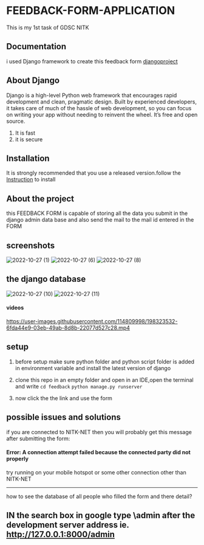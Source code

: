 
# FEEDBACK-FORM-APPLICATION

This is my 1st task of GDSC NITK 


## Documentation

i used Django framework to create this feedback form [djangoproject](https://docs.djangoproject.com/en/4.1/)



## About Django
Django is a high-level Python web framework that encourages rapid development and clean, pragmatic design. Built by experienced developers, it takes care of much of the hassle of web development, so you can focus on writing your app without needing to reinvent the wheel. It’s free and open source.

1. It is fast
2. it is secure


## Installation

It is strongly recommended that you use a released version.follow the [Instruction](https://docs.djangoproject.com/en/4.1/topics/install/) to install

    
## About the project
this FEEDBACK FORM is capable of storing all the data you submit in the django admin data base and also send the mail to the mail id entered in the FORM
## screenshots

![2022-10-27 (1)](https://user-images.githubusercontent.com/114809998/198309911-1d37832c-3459-422f-9013-c55c62cb5df6.png)
![2022-10-27 (6)](https://user-images.githubusercontent.com/114809998/198315403-5a655b0b-6537-4707-a035-18d3ff817d55.png)
![2022-10-27 (8)](https://user-images.githubusercontent.com/114809998/198315032-5f739782-2039-4682-8e6b-ac9bad97629b.png)
## the django database
![2022-10-27 (10)](https://user-images.githubusercontent.com/114809998/198316219-80941f5a-3a86-4b13-9ced-1ec0d0f09405.png)
![2022-10-27 (11)](https://user-images.githubusercontent.com/114809998/198316366-a6091e98-2404-4449-ae99-c2b5a32990f0.png)

#### videos



https://user-images.githubusercontent.com/114809998/198323532-6fda44e9-03eb-49ab-8d8b-22077d527c28.mp4







## setup
1. before setup make sure python folder and python script folder is added in environment variable and install the latest version of django
2. clone this repo in an empty folder and open in an IDE,open the terminal and write
`cd feedback`
`python manage.py runserver`

3. now click the the link and use the form



## possible issues and solutions

if you are connected to NITK-NET then you will probably get this message after submitting the form:

#### Error: A connection attempt failed because the connected party did not properly

try running on your mobile hotspot or some other connection other than NITK-NET

___

how to see the database of all people who filled the form and there detail?
## IN the search box in google type \admin after the development server address ie. http://127.0.0.1:8000/admin

